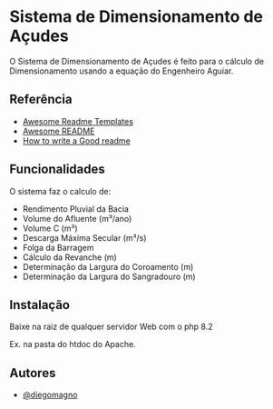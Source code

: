 
# Sistema de Dimensionamento de Açudes

O Sistema de Dimensionamento de Açudes é feito para o cálculo de Dimensionamento usando a equação do Engenheiro Aguiar.


## Referência

 - [Awesome Readme Templates](https://awesomeopensource.com/project/elangosundar/awesome-README-templates)
 - [Awesome README](https://github.com/matiassingers/awesome-readme)
 - [How to write a Good readme](https://bulldogjob.com/news/449-how-to-write-a-good-readme-for-your-github-project)


## Funcionalidades

O sistema faz o calculo de:
- Rendimento Pluvial da Bacia 
- Volume do Afluente (m³/ano)
- Volume C (m³)
- Descarga Máxima Secular (m³/s)
- Folga da Barragem
- Cálculo da Revanche (m)
- Determinação da Largura do Coroamento (m)
- Determinação da Largura do Sangradouro (m)


## Instalação

Baixe na raiz de qualquer servidor Web com o php 8.2

Ex. na pasta do htdoc do Apache.
    
## Autores

- [@diegomagno](https://github.com/diojp)

